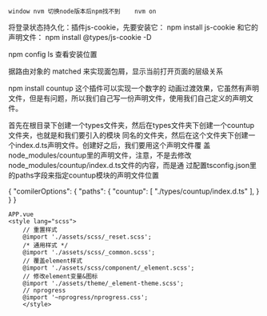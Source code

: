 ```
window nvm 切换node版本后npm找不到    nvm on

```

将登录状态持久化：插件js-cookie，先要安装它： npm install js-cookie 和它的声明文件： npm install @types/js-cookie -D 

npm config ls 查看安装位置

据路由对象的 matched 来实现面包屑，显示当前打开页面的层级关系


npm install countup  这个插件可以实现一个数字的 动画过渡效果，它虽然有声明文件，但是有问题，所以我们自己写一份声明文件，使用我们自己定义的声明文件。

首先在根目录下创建一个types文件夹，然后在types文件夹下创建一个countup文件夹，也就是和我们要引入的模块 同名的文件夹，然后在这个文件夹下创建一个index.d.ts声明文件。创建好之后，我们要用这个声明文件覆 盖node_modules/countup里的声明文件，注意，不是去修改node_modules/countup/index.d.ts文件的内容，而是通 过配置tsconfig.json里的paths字段来指定countup模块的声明文件位置

{ "comilerOptions": { "paths": { "countup": [ "./types/countup/index.d.ts" ], } } }

```
APP.vue
<style lang="scss">
    // 重置样式
    @import './assets/scss/_reset.scss';
    /* 通用样式 */
    @import './assets/scss/_common.scss';
    // 覆盖element样式
    @import './assets/scss/component/_element.scss';
    // 修改element变量&图标
    @import './assets/theme/_element-theme.scss';
    // nprogress
    @import '~nprogress/nprogress.css';
    </style>
```
